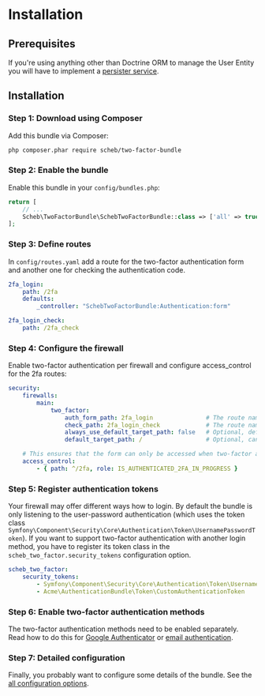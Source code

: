 Installation
============

## Prerequisites

If you're using anything other than Doctrine ORM to manage the User Entity you will have to implement a [persister service](persister.md).

## Installation

### Step 1: Download using Composer

Add this bundle via Composer:

```bash
php composer.phar require scheb/two-factor-bundle
```

### Step 2: Enable the bundle

Enable this bundle in your `config/bundles.php`:

```php
return [
	// ...
    Scheb\TwoFactorBundle\SchebTwoFactorBundle::class => ['all' => true],
];
```

### Step 3: Define routes

In `config/routes.yaml` add a route for the two-factor authentication form and another one for checking the authentication code.

```yaml
2fa_login:
    path: /2fa
    defaults:
        _controller: "SchebTwoFactorBundle:Authentication:form"

2fa_login_check:
    path: /2fa_check
```

### Step 4: Configure the firewall

Enable two-factor authentication per firewall and configure access_control for the 2fa routes:

```yaml
security:
    firewalls:
        main:
            two_factor:
                auth_form_path: 2fa_login               # The route name you have used in the routes.yaml
                check_path: 2fa_login_check             # The route name you have used in the routes.yaml
                always_use_default_target_path: false   # Optional, default is false
                default_target_path: /                  # Optional, can be a path or a route name

    # This ensures that the form can only be accessed when two-factor authentication is in progress
    access_control:
        - { path: ^/2fa, role: IS_AUTHENTICATED_2FA_IN_PROGRESS }
```

### Step 5: Register authentication tokens

Your firewall may offer different ways how to login. By default the bundle is only listening to the user-password authentication
(which uses the token class `Symfony\Component\Security\Core\Authentication\Token\UsernamePasswordToken`).
If you want to support two-factor authentication with another login method, you have to register its token class in the
`scheb_two_factor.security_tokens` configuration option.

```yaml
scheb_two_factor:
    security_tokens:
        - Symfony\Component\Security\Core\Authentication\Token\UsernamePasswordToken
        - Acme\AuthenticationBundle\Token\CustomAuthenticationToken
```

### Step 6: Enable two-factor authentication methods

The two-factor authentication methods need to be enabled separately. Read how to do this for [Google Authenticator](google.md)
or [email authentication](email.md).

### Step 7: Detailed configuration

Finally, you probably want to configure some details of the bundle. See the [all configuration options](configuration.md).
